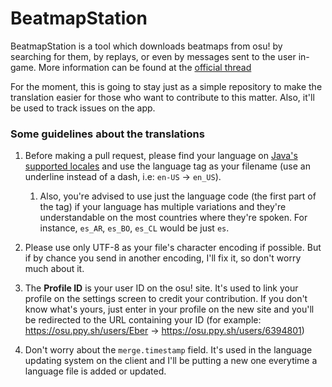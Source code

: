 # BeatmapStation
BeatmapStation is a tool which downloads beatmaps from osu! by searching for them, by replays, or even by messages sent to the user in-game. More information can be found at the [official thread](https://osu.ppy.sh/community/forums/topics/727561)

For the moment, this is going to stay just as a simple repository to make the translation easier for those who want to contribute to this matter. Also, it'll be used to track issues on the app.

### Some guidelines about the translations
1. Before making a pull request, please find your language on [Java's supported locales](https://www.oracle.com/technetwork/java/javase/java8locales-2095355.html#util-text) and use the language tag as your filename (use an underline instead of a dash, i.e: `en-US` -> `en_US`).

   1. Also, you're advised to use just the language code (the first part of the tag) if your language has multiple variations and they're understandable on the most countries where they're spoken. For instance,  `es_AR`, `es_BO`, `es_CL` would be just `es`.

1. Please use only UTF-8 as your file's character encoding if possible. But if by chance you send in another encoding, I'll fix it, so don't worry much about it.

1. The **Profile ID** is your user ID on the osu! site. It's used to link your profile on the settings screen to credit your contribution.
If you don't know what's yours, just enter in your profile on the new site and you'll be redirected to the URL containing your ID (for example: https://osu.ppy.sh/users/Eber -> https://osu.ppy.sh/users/6394801)

1. Don't worry about the `merge.timestamp` field. It's used in the language updating system on the client and I'll be putting a new one everytime a language file is added or updated.

